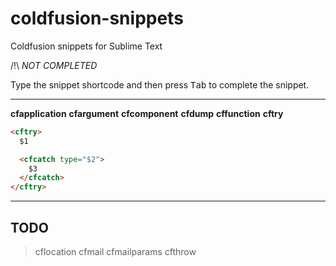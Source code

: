 coldfusion-snippets
===================

Coldfusion snippets for Sublime Text

/!\ *NOT COMPLETED*

Type the snippet shortcode and then press <kbd>Tab</kbd> to complete the snippet.

---
__cfapplication__
__cfargument__
__cfcomponent__
__cfdump__
__cffunction__
__cftry__

```html
<cftry>
  $1

  <cfcatch type="$2">
    $3
  </cfcatch>
</cftry>
```

---

## TODO

> cflocation
> cfmail
> cfmailparams
> cfthrow
